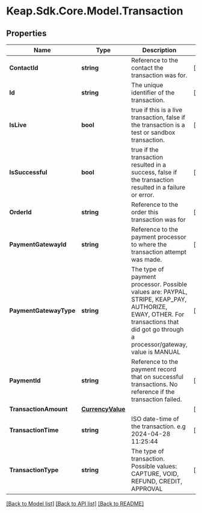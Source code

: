 # Keap.Sdk.Core.Model.Transaction

## Properties

Name | Type | Description | Notes
------------ | ------------- | ------------- | -------------
**ContactId** | **string** | Reference to the contact the transaction was for. | [optional] 
**Id** | **string** | The unique identifier of the transaction. | [optional] 
**IsLive** | **bool** | true if this is a live transaction, false if the transaction is a test or sandbox transaction. | [optional] 
**IsSuccessful** | **bool** | true if the transaction resulted in a success, false if the transaction resulted in a failure or error. | [optional] 
**OrderId** | **string** | Reference to the order this transaction was for | [optional] 
**PaymentGatewayId** | **string** | Reference to the payment processor to where the transaction attempt was made. | [optional] 
**PaymentGatewayType** | **string** | The type of payment processor. Possible values are: PAYPAL, STRIPE, KEAP_PAY, AUTHORIZE, EWAY, OTHER. For transactions that did got go through a processor/gateway, value is MANUAL | [optional] 
**PaymentId** | **string** | Reference to the payment record that on successful transactions. No reference if the transaction failed. | [optional] 
**TransactionAmount** | [**CurrencyValue**](CurrencyValue.md) |  | [optional] 
**TransactionTime** | **string** | ISO date-time of the transaction. e.g 2024-04-28 11:25:44 | [optional] 
**TransactionType** | **string** | The type of transaction. Possible values: CAPTURE, VOID, REFUND, CREDIT, APPROVAL | [optional] 

[[Back to Model list]](../README.md#documentation-for-models) [[Back to API list]](../README.md#documentation-for-api-endpoints) [[Back to README]](../README.md)

